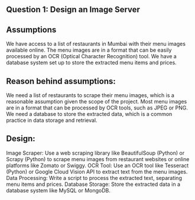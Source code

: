 ## Question 1: Design an Image Server

## Assumptions

We have access to a list of restaurants in Mumbai with their menu images available online.
The menu images are in a format that can be easily processed by an OCR (Optical Character Recognition) tool.
We have a database system set up to store the extracted menu items and prices.

## Reason behind assumptions:

We need a list of restaurants to scrape their menu images, which is a reasonable assumption given the scope of the project.
Most menu images are in a format that can be processed by OCR tools, such as JPEG or PNG.
We need a database to store the extracted data, which is a common practice in data storage and retrieval.

## Design:

Image Scraper: Use a web scraping library like BeautifulSoup (Python) or Scrapy (Python) to scrape menu images from restaurant websites or online platforms like Zomato or Swiggy.
OCR Tool: Use an OCR tool like Tesseract (Python) or Google Cloud Vision API to extract text from the menu images.
Data Processing: Write a script to process the extracted text, separating menu items and prices.
Database Storage: Store the extracted data in a database system like MySQL or MongoDB.
